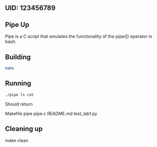 ## UID: 123456789

## Pipe Up

Pipe is a C script that emulates the functionality of the pipe(|) operator in bash.

## Building

```bash
make
```

## Running
```bash
./pipe ls cat 
```
Should return 

Makefile
pipe
pipe.c
README.md
test_lab1.py

## Cleaning up

make clean
